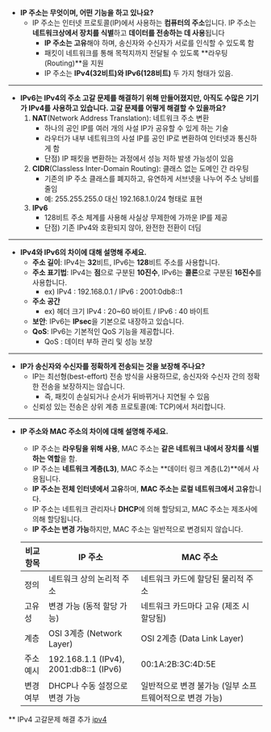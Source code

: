 - **IP 주소는 무엇이며, 어떤 기능을 하고 있나요?**
    - IP 주소는 인터넷 프로토콜(IP)에서 사용하는 **컴퓨터의 주소**입니다. IP 주소는 **네트워크상에서 장치를 식별**하고 **데이터를 전송하는 데 사용**됩니다
        - **IP 주소는 고유**해야 하며, 송신자와 수신자가 서로를 인식할 수 있도록 함
        - 패킷이 네트워크를 통해 목적지까지 전달될 수 있도록 **라우팅(Routing)**을 지원
        - IP 주소는 **IPv4(32비트)와 IPv6(128비트)** 두 가지 형태가 있음.
-----

- **IPv6는 IPv4의 주소 고갈 문제를 해결하기 위해 만들어졌지만, 아직도 수많은 기기가 IPv4를 사용하고 있습니다. 고갈 문제를 어떻게 해결할 수 있을까요?**
    1. **NAT**(Network Address Translation): 네트워크 주소 변환
        - 하나의 공인 IP를 여러 개의 사설 IP가 공유할 수 있게 하는 기술
        - 라우터가 내부 네트워크의 사설 IP를 공인 IP로 변환하여 인터넷과 통신하게 함
        - 단점) IP 패킷을 변환하는 과정에서 성능 저하 발생 가능성이 있음
    2. **CIDR**(Classless Inter-Domain Routing): 클래스 없는 도메인 간 라우팅
        - 기존의 IP 주소 클래스를 폐지하고, 유연하게 서브넷을 나누어 주소 낭비를 줄임
        - 예: 255.255.255.0 대신 192.168.1.0/24 형태로 표현
    3. **IPv6**
        - 128비트 주소 체계를 사용해 사실상 무제한에 가까운 IP를 제공
        - 단점) 기존 IPv4와 호환되지 않아, 완전한 전환이 더딤
-----

- **IPv4와 IPv6의 차이에 대해 설명해 주세요.**
    - **주소 길이**: IPv4는 **32**비트, IPv6는 **128**비트 주소를 사용합니다.
    - **주소 표기법**: IPv4는 **점**으로 구분된 **10진수**, IPv6는 **콜론**으로 구분된 **16진수**를 사용합니다.
        - ex) IPv4 : 192.168.0.1 / IPv6 : 2001:0db8::1
    - **주소 공간**
        - ex) 헤더 크기 IPv4 : 20~60 바이트 / IPv6 : 40 바이트
    - **보안**: IPv6는 **IPsec**을 기본으로 내장하고 있습니다.
    - **QoS**: IPv6는 기본적인 QoS 기능을 제공합니다.
        - QoS : 데이터 부하 관리 및 성능 보장
-----

- **IP가 송신자와 수신자를 정확하게 전송되는 것을 보장해 주나요?**
    - IP는 최선형(best-effort) 전송 방식을 사용하므로, 송신자와 수신자 간의 정확한 전송을 보장하지는 않습니다.
        - 즉, 패킷이 손실되거나 순서가 뒤바뀌거나 지연될 수 있음
    - 신뢰성 있는 전송은 상위 계층 프로토콜(예: TCP)에서 처리합니다.
-----

- **IP 주소와 MAC 주소의 차이에 대해 설명해 주세요.**
    - IP 주소는 **라우팅을 위해 사용**, MAC 주소는 **같은 네트워크 내에서 장치를 식별하는 역할**을 함.
    - IP 주소는 **네트워크 계층(L3)**, MAC 주소는 **데이터 링크 계층(L2)**에서 사용됩니다.
    - **IP 주소는 전체 인터넷에서 고유**하며, **MAC 주소는 로컬 네트워크에서 고유**합니다.
    - IP 주소는 네트워크 관리자나 **DHCP**에 의해 할당되고, MAC 주소는 제조사에 의해 할당됩니다.
    - **IP 주소는 변경 가능**하지만, MAC 주소는 일반적으로 변경되지 않습니다.

  | 비교 항목 | IP 주소 | MAC 주소 |
  | --- | --- | --- |
  | 정의 | 네트워크 상의 논리적 주소 | 네트워크 카드에 할당된 물리적 주소 |
  | 고유성 | 변경 가능 (동적 할당 가능) | 네트워크 카드마다 고유 (제조 시 할당됨) |
  | 계층 | OSI 3계층 (Network Layer) | OSI 2계층 (Data Link Layer) |
  | 주소 예시 | 192.168.1.1 (IPv4), 2001:db8::1 (IPv6) | 00:1A:2B:3C:4D:5E |
  | 변경 여부 | DHCP나 수동 설정으로 변경 가능 | 일반적으로 변경 불가능 (일부 소프트웨어적으로 변경 가능) |



** IPv4 고갈문제 해결 추가 
[ipv4](https://img1.daumcdn.net/thumb/R1280x0/?scode=mtistory2&fname=https%3A%2F%2Fblog.kakaocdn.net%2Fdn%2F22sEN%2FbtroKy6UVAf%2FZbiKukB3ICo6jUl91TvBYK%2Fimg.png)
